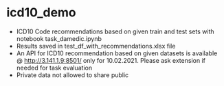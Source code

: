 # icd10_demo
- ICD10 Code recommendations based on given train and test sets with notebook task_damedic.ipynb
- Results saved in test_df_with_recommendations.xlsx file
- An API for ICD10 recommendation based on given datasets is available @ http://3.141.1.9:8501/ only for 10.02.2021. Please ask extension if needed for task evaluation
- Private data not allowed to share public

